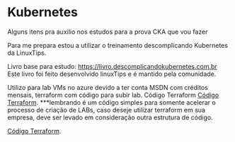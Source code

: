 # Kubernetes
Alguns itens pra auxilio nos estudos para a prova CKA que vou fazer

Para me prepara estou a utilizar o treinamento descomplicando Kubernetes da LinuxTips.

Livro base para estudo: https://livro.descomplicandokubernetes.com.br
  Este livro foi feito desenvolvido linuxTips e é mantido pela comunidade.

Utilizo para lab VMs no azure devido a ter conta MSDN com créditos mensais, terraform com código para subir lab.
Código Terraform [Código Terraform](https://github.com/Renanmsampaio/Kubernetes/blob/main/main.tf).
***lembrando é um código simples para somente acelerar o processo de criação de LABs, caso deseje utilizar terraform em sua empresa, deve ser levado em consideração outra estrutura de código.

[Código Terraform](https://github.com/Renanmsampaio/Kubernetes/blob/main/main.tf).
